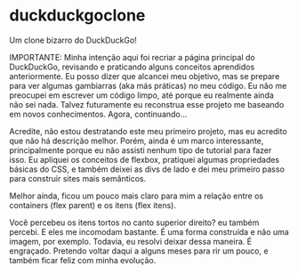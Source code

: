 # duckduckgoclone
Um clone bizarro do DuckDuckGo!

IMPORTANTE: Minha intenção aqui foi recriar a página principal do DuckDuckGo, revisando e praticando alguns conceitos aprendidos anteriormente. Eu posso dizer que alcancei meu objetivo, mas se prepare para ver algumas gambiarras (aka más práticas) no meu código. Eu não me preocupei em escrever um código limpo, até porque eu realmente ainda não sei nada. Talvez futuramente eu reconstrua esse projeto me baseando em novos conhecimentos. Agora, continuando...

Acredite, não estou destratando este meu primeiro projeto, mas eu acredito que não há descrição melhor. Porém, ainda é um marco interessante, principalmente porque eu não assisti nenhum tipo de tutorial para fazer isso. Eu apliquei os conceitos de flexbox, pratiquei algumas propriedades básicas do CSS, e também deixei as divs de lado e dei meu primeiro passo para construir sites mais semânticos.

Melhor ainda, ficou um pouco mais claro para mim a relação entre os containers (flex parent) e os itens (flex itens).

Você percebeu os itens tortos no canto superior direito? eu também percebi. E eles me incomodam bastante. É uma forma construída e não uma imagem, por exemplo. Todavia, eu resolvi deixar dessa maneira. É engraçado. Pretendo voltar daqui a alguns meses para rir um pouco, e também ficar feliz com minha evolução.